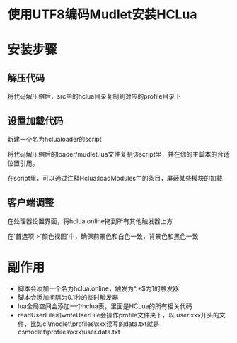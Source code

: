# 使用UTF8编码Mudlet安装HCLua
# 安装步骤
## 解压代码
将代码解压缩后，src中的hclua目录复制到对应的profile目录下
## 设置加载代码
新建一个名为hclualoader的script

将代码解压缩后的loader/mudlet.lua文件复制该script里，并在你的主脚本的合适位置引用。

在script里，可以通过注释Hclua:loadModules中的条目，屏蔽某些模块的加载

## 客户端调整
在处理器设置界面，将hclua.online拖到所有其他触发器上方

在'首选项'>'颜色视图'中，确保前景色和白色一致，背景色和黑色一致


# 副作用
* 脚本会添加一个名为hclua.online，触发为^.*$为1的触发器
* 脚本会添加间隔为0.1秒的临时触发器
* lua全局空间会添加一个hclua表，里面是HCLua的所有相关代码
* readUserFile和writeUserFile会操作profile文件夹下，以.user.xxx开头的文件，比如c:\modlet\profiles\xxx读写的data.txt就是 c:\modlet\profiles\xxx\user.data.txt